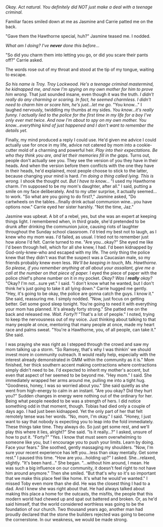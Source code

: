 *Okay. Act natural. You definitely did NOT just make a deal with a teenage criminal.*

Familiar faces smiled down at me as Jasmine and Carrie patted me on the back.

"Gave them the Hawthorne special, huh?" Jasmine teased me.
I nodded.

*What am I doing? I've **never** done this before…*

"So did you charm them into letting you go, or did you scare their pants off?" Carrie asked.

The words rose out of my throat and stood at the tip of my tongue, waiting to escape. 

*So his name is Troy. Troy Lockwood. He's a teenage criminal mastermind, he kidnapped me, and now I'm spying on my own mother for him to prove him wrong.*
That just sounded insane, even though it was the truth.
*I didn't really do any charming or scaring. In fact, he seemed charmless. I didn't need to charm him or scare him, he's just…let me go.*
"You know…" I laughed nervously, twiddling my thumbs at my sides.
*You know…it's really funny. I actually lied to the police for the first time in my life for a boy I've only ever met twice. And now I'm about to spy on my own mother.*
*You know…everything kind of just happened and I don't want to remember the details yet.*

Finally, my mind produced a reply I could use. He'd given me advice I could actually use for once in my life, advice not catered by mom into a cookie-cutter mold of a charming and powerful heir.
*Play into their expectations. Be who they think you are, and let their memories fill in the gaps.*
Turns out, people don't actually see you. They see the version of you they have in their heads. And when the version before them conflicts with the one they have in their heads, he'd explained, most people choose to stick to the latter, because changing your mind is hard.
*I'm doing a thing called lying. This is wrong.*
I shook the thought out.
*But I have to know…*
"I used my Hawthorne charm. I'm supposed to be my mom's daughter, after all." I said, putting a smile on my face deliberately. And to my utter surprise, it actually seemed…to work.
"So what are you going to do first?," Jasmine asked, "Do cartwheels on the tables…finally drink actual communion wine…you have options now."
Carrie eyed her sister harshly.
"Not the time, Jaz."

Jasmine was upbeat. A bit of a rebel, yes, but she was an expert at keeping things light. I remembered when, in third grade, she'd pretended to be drunk after drinking the communion juice, causing riots of laughter throughout the Sunday school classroom. I'd tried my best not to laugh, as I knew who my mom was. I'd failed, as usual.
I tried not to remember just how alone I'd felt.
Carrie turned to me.
"Are you…okay?"
She eyed me like I'd been through hell, which for all she knew, I had. I'd been kidnapped by God-only-knew-who and escaped with my life. The only thing the police knew that they didn't was that the suspect was a Caucasian male, so my friends probably knew even less.
*We'll be keeping in touch, Ms. Hawthorne. So please, if you remember anything at all about your assailant, give me a call at the number on that piece of paper.*
I eyed the piece of paper with the police chief's phone number on it in my pocket.
*Okay? Was I **really** okay?*
"Okay? I'm not…sure yet." I said. "I don't know what he wanted, but I don't think he's just going to take it all lying down."
Carrie hugged me gently. 
"Hey, it's going to be okay, the police are gonna catch the guys. I know it." She said, reassuring me.
I simply nodded.
"Now, just focus on getting better. Get some good sleep tonight. You're going to need it with everything your mom has planned. It's already forty strong." She patted me on the back and released me.
*Wait. Forty?!*
"That's a lot of people." I noted, trying to keep the nervousness out of my voice. Just thinking about talking to that many people at once, mentoring that many people at once, made my heart race and palms sweat.
"You're a Hawthorne, you, of all people, can take it." She said.

I was praying she was right as I stepped through the crowd and saw my mom talking up a storm.
"So Ramsey, that's why I was thinkin' we should invest more in community outreach. It would really help, especially with the interest already demonstrated in GMM within the community as it is." Mom finished, her thick southern accent making contractions where contractions simply didn't need to be.
I'd expected to inherit my mother's accent, but even that aspect of her seemed to be beyond me.
"Hey mom." I said.
She immediately wrapped her arms around me, pulling me into a tight hug. 
"Goodness, honey, I was so worried about you." She said quietly as she went from high-energy to calm in an instant. "Are you okay? Did they hurt you?"
Sudden changes in energy were nothing out of the ordinary for her. Being what people needed to be was a strength of hers.
I did notice something odd in that moment, though. Tobias had died only a couple of days ago. I had just been kidnapped. Yet the only part of her that felt remotely tense was her words.
"No, mom, I'm okay." I said.
"Honey, I just want to say that nobody is expecting you to leap into the fold immediately. These things take time. They always do. So just get some rest, and we'll play this where it lies, alright?" She said.
"Is it really…?" I asked, unsure of how to put it. "Forty?"
"Yes. I know that must seem overwhelming to someone like you, but I encourage you to push your limits. Learn by doing. Face your fears." She soothed, gently massaging my shoulders. "Now, I'm sure your recent experience has left you…less than okay mentally. Get some rest."
I paused this time.
"How are you…holding up?" I asked.
She…relaxed, slightly.
"It's been hard…" She began. "…without him around, I mean. He was such a big influence on our community, it doesn't feel right to not have him around anymore."
Then she smiled. 
"But that's why so it's so important that we make this place feel like home. It's what he would've wanted."
I missed Toby even more than she did. He was the closest thing I had to a dad. And I knew she was right about that. He had always talked about making this place a home for the outcasts, the misfits, the people that this modern world had chewed up and spat out battered and broken. Or, as he'd said himself, that the world considered worthless was going to be the foundation of our church.
Two thousand years ago, another man had proudly declared that the stone the builders rejected was going to become the cornerstone. In our weakness, we would be made strong.
